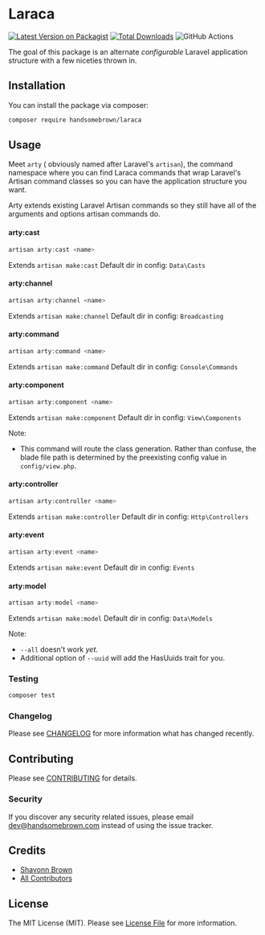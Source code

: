 # Laraca

[![Latest Version on Packagist](https://img.shields.io/packagist/v/handsomebrown/laraca.svg?style=flat-square)](https://packagist.org/packages/handsomebrown/laraca)
[![Total Downloads](https://img.shields.io/packagist/dt/handsomebrown/laraca.svg?style=flat-square)](https://packagist.org/packages/handsomebrown/laraca)
![GitHub Actions](https://github.com/handsomebrown/laraca/actions/workflows/main.yml/badge.svg)

The goal of this package is an alternate _configurable_ Laravel application structure with a few niceties thrown in.

## Installation

You can install the package via composer:

```bash
composer require handsomebrown/laraca
```

## Usage

Meet `arty` ( obviously named after Laravel's `artisan`), the command namespace where you can find Laraca commands that wrap Laravel's Artisan command classes so you can have the application structure you want.

Arty extends existing Laravel Artisan commands so they still have all of the arguments and options artisan commands do.

#### arty:cast

```php
artisan arty:cast <name>
```

Extends `artisan make:cast`
Default dir in config: `Data\Casts`

#### arty:channel

```php
artisan arty:channel <name>
```

Extends `artisan make:channel`
Default dir in config: `Broadcasting`

#### arty:command

```php
artisan arty:command <name>
```

Extends `artisan make:command`
Default dir in config: `Console\Commands`

#### arty:component

```php
artisan arty:component <name>
```

Extends `artisan make:component`
Default dir in config: `View\Components`

Note:

- This command will route the class generation. Rather than confuse, the blade file path is determined by the preexisting config value in `config/view.php`.

#### arty:controller

```php
artisan arty:controller <name>
```

Extends `artisan make:controller`
Default dir in config: `Http\Controllers`

#### arty:event

```php
artisan arty:event <name>
```

Extends `artisan make:event`
Default dir in config: `Events`

#### arty:model

```php
artisan arty:model <name>
```

Extends `artisan make:model`
Default dir in config: `Data\Models`

Note:

- `--all` doesn't work _yet_.
- Additional option of `--uuid` will add the HasUuids trait for you.

### Testing

```bash
composer test
```

### Changelog

Please see [CHANGELOG](CHANGELOG.md) for more information what has changed recently.

## Contributing

Please see [CONTRIBUTING](CONTRIBUTING.md) for details.

### Security

If you discover any security related issues, please email dev@handsomebrown.com instead of using the issue tracker.

## Credits

- [Shavonn Brown](https://github.com/handsomebrown)
- [All Contributors](../../contributors)

## License

The MIT License (MIT). Please see [License File](LICENSE.md) for more information.
